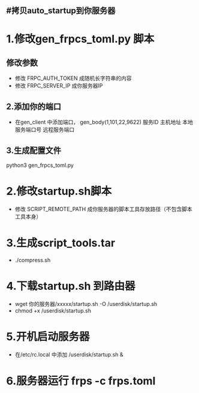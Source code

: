 #拷贝auto_startup到你服务器
---
# 1.修改gen_frpcs_toml.py 脚本
## 修改参数
* 修改 FRPC_AUTH_TOKEN 成随机长字符串的内容
* 修改 FRPC_SERVER_IP 成你服务器IP
## 2.添加你的端口
* 在gen_client 中添加端口， gen_body(1,101,22,9622) 服务ID 主机地址 本地服务端口号  远程服务端口
## 3.生成配置文件
python3  gen_frpcs_toml.py
# 2.修改startup.sh脚本
* 修改 SCRIPT_REMOTE_PATH 成你服务器的脚本工具存放路径（不包含脚本工具本身）
# 3.生成script_tools.tar
* ./compress.sh
# 4.下载startup.sh 到路由器
*  wget 你的服务器/xxxxx/startup.sh   -O /userdisk/startup.sh
*  chmod +x /userdisk/startup.sh
# 5.开机启动服务器
*  在/etc/rc.local 中添加 /userdisk/startup.sh &

# 6.服务器运行 frps -c frps.toml

